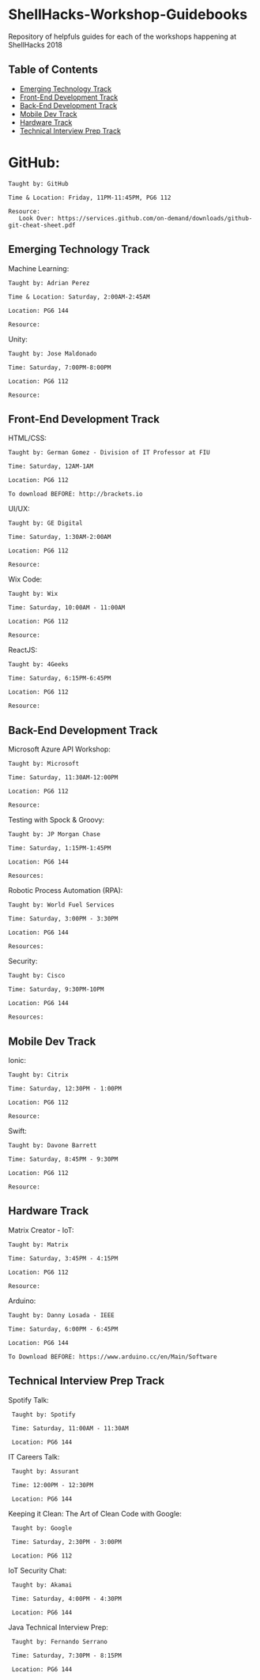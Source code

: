 # ShellHacks-Workshop-Guidebooks
Repository of helpfuls guides for each of the workshops happening at ShellHacks 2018
## Table of Contents
- [Emerging Technology Track](#emerging-technology-track)
- [Front-End Development Track](#front-end-development-track)
- [Back-End Development Track](#back-end-development-track)
- [Mobile Dev Track](#mobile-dev-track)
- [Hardware Track](#hardware-track)
- [Technical Interview Prep Track](#technical-interview-prep-track)

 # GitHub:
  
    Taught by: GitHub
    
    Time & Location: Friday, 11PM-11:45PM, PG6 112
    
    Resource: 
       Look Over: https://services.github.com/on-demand/downloads/github-git-cheat-sheet.pdf

## Emerging Technology Track
    
  Machine Learning:
  
    Taught by: Adrian Perez
    
    Time & Location: Saturday, 2:00AM-2:45AM
    
    Location: PG6 144
    
    Resource:
    
  Unity:
  
    Taught by: Jose Maldonado
    
    Time: Saturday, 7:00PM-8:00PM
    
    Location: PG6 112
    
    Resource:
   
    
## Front-End Development Track
    
  HTML/CSS:
  
    Taught by: German Gomez - Division of IT Professor at FIU 
    
    Time: Saturday, 12AM-1AM 
    
    Location: PG6 112
    
    To download BEFORE: http://brackets.io 
    
  UI/UX:
  
    Taught by: GE Digital
    
    Time: Saturday, 1:30AM-2:00AM
    
    Location: PG6 112
    
    Resource:
    
  Wix Code:
  
    Taught by: Wix
    
    Time: Saturday, 10:00AM - 11:00AM
    
    Location: PG6 112
    
    Resource:
    
  ReactJS:
  
    Taught by: 4Geeks
    
    Time: Saturday, 6:15PM-6:45PM
    
    Location: PG6 112
    
    Resource:
    
## Back-End Development Track
    
  Microsoft Azure API Workshop:
  
    Taught by: Microsoft
    
    Time: Saturday, 11:30AM-12:00PM
    
    Location: PG6 112
    
    Resource: 
    
  Testing with Spock & Groovy:
  
    Taught by: JP Morgan Chase
    
    Time: Saturday, 1:15PM-1:45PM
    
    Location: PG6 144
    
    Resources:
    
  Robotic Process Automation (RPA):
  
    Taught by: World Fuel Services
    
    Time: Saturday, 3:00PM - 3:30PM
    
    Location: PG6 144
    
    Resources:
  
  Security:
  
    Taught by: Cisco
    
    Time: Saturday, 9:30PM-10PM
    
    Location: PG6 144
    
    Resources:    
    
## Mobile Dev Track

  Ionic:
  
    Taught by: Citrix
    
    Time: Saturday, 12:30PM - 1:00PM
    
    Location: PG6 112
    
    Resource:
    
  Swift:
  
    Taught by: Davone Barrett
    
    Time: Saturday, 8:45PM - 9:30PM
    
    Location: PG6 112
    
    Resource:
    
   
## Hardware Track
    
  Matrix Creator - IoT:
  
    Taught by: Matrix
    
    Time: Saturday, 3:45PM - 4:15PM
    
    Location: PG6 112
    
    Resource: 
    
   Arduino:
  
    Taught by: Danny Losada - IEEE
    
    Time: Saturday, 6:00PM - 6:45PM
    
    Location: PG6 144
    
    To Download BEFORE: https://www.arduino.cc/en/Main/Software
    
 ## Technical Interview Prep Track

   Spotify Talk:

     Taught by: Spotify

     Time: Saturday, 11:00AM - 11:30AM

     Location: PG6 144

   IT Careers Talk:

     Taught by: Assurant

     Time: 12:00PM - 12:30PM
     
     Location: PG6 144
 
   Keeping it Clean: The Art of Clean Code with Google:

     Taught by: Google

     Time: Saturday, 2:30PM - 3:00PM
     
     Location: PG6 112
     
   IoT Security Chat:

     Taught by: Akamai

     Time: Saturday, 4:00PM - 4:30PM
     
     Location: PG6 144

   Java Technical Interview Prep:

     Taught by: Fernando Serrano

     Time: Saturday, 7:30PM - 8:15PM
     
     Location: PG6 144
